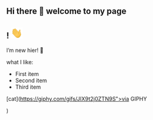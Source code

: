 ## Hi there 👋 welcome to my page 
<h2> ! <img src="https://raw.githubusercontent.com/ABSphreak/ABSphreak/master/gifs/Hi.gif" width="30px"></h2>
  
I’m new hier! 🌱

what I like:
- First item
- Second item
- Third item

[cat](https://giphy.com/gifs/JIX9t2j0ZTN9S">via GIPHY</a></p>)

<!--
**cavelius/cavelius** is a ✨ _special_ ✨ repository because its `README.md` (this file) appears on your GitHub profile.

Here are some ideas to get you started:

- 🔭 I’m currently working on ...
- 🌱 I’m currently learning ...
- 👯 I’m looking to collaborate on ...
- 🤔 I’m looking for help with ...
- 💬 Ask me about ...
- 📫 How to reach me: ...
- 😄 Pronouns: ...
- ⚡ Fun fact: ...
-->

